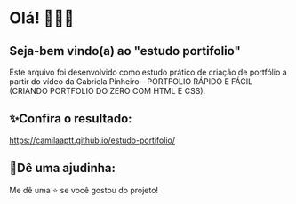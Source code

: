 # Olá! 🙋🏽‍♀

## Seja-bem vindo(a) ao "estudo portifolio"
Este arquivo foi desenvolvido como estudo prático de criação de portfólio a partir do vídeo da Gabriela Pinheiro - PORTFOLIO RÁPIDO E FÁCIL (CRIANDO PORTFOLIO DO ZERO COM HTML E CSS).

## ✨Confira o resultado:
<https://camilaaptt.github.io/estudo-portifolio/>

## 🌟Dê uma ajudinha:
Me dê uma ⭐ se você gostou do projeto!
